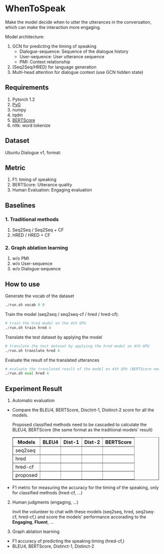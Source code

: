 # WhenToSpeak
Make the model decide when to utter the utterances in the conversation, which can make the interaction more engaging.

Model architecture:
1. GCN for predicting the timing of speaking
    * Dialogue-sequence: Sequence of the dialogue history
    * User-sequence: User utterance sequence
    * PMI: Context relationship
2. (Seq2Seq/HRED) for language generation
3. Multi-head attention for dialogue context (use GCN hidden state)

## Requirements
1. Pytorch 1.2
2. [PyG](https://github.com/rusty1s/pytorch_geometric)
3. numpy
4. tqdm
5. [BERTScore](https://github.com/Tiiiger/bert_score)
6. nltk: word tokenize

## Dataset
Ubuntu Dialogue v1, format:


## Metric
1. F1: timing of speaking
2. BERTScore: Utterance quality
3. Human Evaluation: Engaging evaluation

## Baselines
### 1. Traditional methods

1. Seq2Seq / Seq2Seq + CF
2. HRED / HRED + CF

### 2. Graph ablation learning
1. w/o PMI
2. w/o User-sequence
3. w/o Dialogue-sequence

## How to use

Generate the vocab of the dataset

```python
./run.sh vocab 0 0
```

Train the model (seq2seq / seq2seq-cf / hred / hred-cf):

```python
# train the hred model on the 4th GPU
./run.sh train hred 4
```

Translate the test dataset by applying the model

```python
# translate the test dataset by applying the hred model on 4th GPU
./run.sh translate hred 4
```

Evaluate the result of the translated utterances

```python
# evaluate the translated result of the model on 4th GPU (BERTScore need it)
./run.sh eval hred 4
```

## Experiment Result

1. Automatic evaluation

* Compare the BLEU4, BERTScore, Disctint-1, Distinct-2 score for all the models.
    
    Proposed classified methods need to be cascaded to calculate the BLEU4, BERTScore (the same format as the traditional models' result)
    
    <table border="1" class="tg">
      <tr>
        <th>Models</th>
        <th>BLEU4</th>
        <th>Dist-1</th>
        <th>Dist-2</th>
        <th>BERTScore</th>
      </tr>
      <tr>
        <td>seq2seq</td>
        <td></td>
        <td></td>
        <td></td>
        <td></td>
      </tr>
      <tr>
        <td>hred</td>
        <td></td>
        <td></td>
        <td></td>
        <td></td>
      </tr>
      <tr>
        <td>hred-cf</td>
        <td></td>
        <td></td>
        <td></td>
        <td></td>
      </tr>
      <tr>
        <td>proposed</td>
        <td></td>
        <td></td>
        <td></td>
        <td></td>
      </tr>
    </table>


* F1 metric for measuring the accuracy for the timing of the speaking, only for classified methods (hred-cf, ...)

2. Human judgments (engaging, ...)
    
    Invit the volunteer to chat with these models (seq2seq, hred, seq2seq-cf, hred-cf,) and score the models' performance accorading to the **Engaging**, **Fluent**, ...

3. Graph ablation learning

* F1 accuracy of predicting the speaking timing (hred-cf,)
* BLEU4, BERTScore, Distinct-1, Distinct-2

